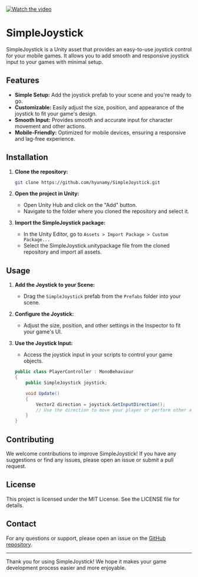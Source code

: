 [![Watch the video](https://img.youtube.com/vi/T-D1KVIuvjA/maxresdefault.jpg)]([https://youtu.be/T-D1KVIuvjA](https://vimeo.com/972170966?share=copy))

# SimpleJoystick

SimpleJoystick is a Unity asset that provides an easy-to-use joystick control for your mobile games. It allows you to add smooth and responsive joystick input to your games with minimal setup.

## Features
- **Simple Setup:** Add the joystick prefab to your scene and you're ready to go.
- **Customizable:** Easily adjust the size, position, and appearance of the joystick to fit your game's design.
- **Smooth Input:** Provides smooth and accurate input for character movement and other actions.
- **Mobile-Friendly:** Optimized for mobile devices, ensuring a responsive and lag-free experience.

## Installation
1. **Clone the repository:**
    ```bash
    git clone https://github.com/hyunamy/SimpleJoystick.git
    ```
2. **Open the project in Unity:**
    - Open Unity Hub and click on the "Add" button.
    - Navigate to the folder where you cloned the repository and select it.

3. **Import the SimpleJoystick package:**
    - In the Unity Editor, go to `Assets > Import Package > Custom Package...`
    - Select the SimpleJoystick.unitypackage file from the cloned repository and import all assets.

## Usage
1. **Add the Joystick to your Scene:**
    - Drag the `SimpleJoystick` prefab from the `Prefabs` folder into your scene.

2. **Configure the Joystick:**
    - Adjust the size, position, and other settings in the Inspector to fit your game's UI.

3. **Use the Joystick Input:**
    - Access the joystick input in your scripts to control your game objects.
    ```csharp
    public class PlayerController : MonoBehaviour
    {
        public SimpleJoystick joystick;

        void Update()
        {
            Vector2 direction = joystick.GetInputDirection();
            // Use the direction to move your player or perform other actions
        }
    }
    ```

## Contributing
We welcome contributions to improve SimpleJoystick! If you have any suggestions or find any issues, please open an issue or submit a pull request.

## License
This project is licensed under the MIT License. See the LICENSE file for details.

## Contact
For any questions or support, please open an issue on the [GitHub repository](https://github.com/hyunamy/SimpleJoystick).

---

Thank you for using SimpleJoystick! We hope it makes your game development process easier and more enjoyable.
